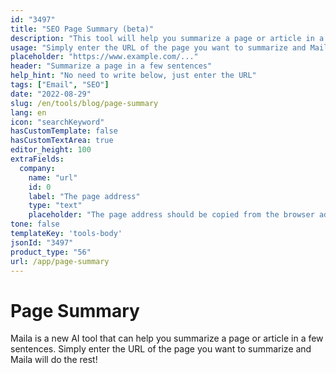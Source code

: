 ```yaml
---
id: "3497"
title: "SEO Page Summary (beta)"
description: "This tool will help you summarize a page or article in a few sentences."
usage: "Simply enter the URL of the page you want to summarize and Maila will do the rest!"
placeholder: "https://www.example.com/..."
header: "Summarize a page in a few sentences"
help_hint: "No need to write below, just enter the URL"
tags: ["Email", "SEO"]
date: "2022-08-29"
slug: /en/tools/blog/page-summary
lang: en
icon: "searchKeyword"
hasCustomTemplate: false
hasCustomTextArea: true
editor_height: 100
extraFields:
  company:
    name: "url"
    id: 0
    label: "The page address"
    type: "text"
    placeholder: "The page address should be copied from the browser address bar"
tone: false
templateKey: 'tools-body'
jsonId: "3497"
product_type: "56"
url: /app/page-summary
---
```


# Page Summary

Maila is a new AI tool that can help you summarize a page or article in a few sentences. Simply enter the URL of the page you want to summarize and Maila will do the rest!
